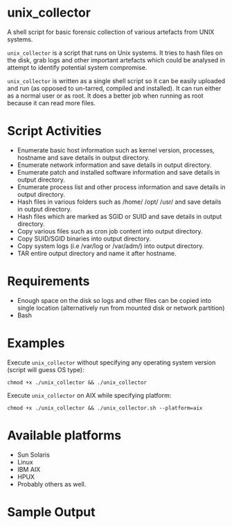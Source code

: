 # unix_collector

A shell script for basic forensic collection of various artefacts from UNIX systems.

```unix_collector``` is a script that runs on Unix systems. It tries to hash files on the disk, grab logs and other important artefacts which could be analysed in attempt to identify potential system compromise.

```unix_collector``` is written as a single shell script so it can be easily uploaded and run (as opposed to un-tarred, compiled and installed). It can run either as a normal user or as root. It does a better job when running as root because it can read more files.

# Script Activities

* Enumerate basic host information such as kernel version, processes, hostname and save details in output directory.
* Enumerate network information and save details in output directory.
* Enumerate patch and installed software information and save details in output directory.
* Enumerate process list and other process information and save details in output directory.
* Hash files in various folders such as /home/ /opt/ /usr/ and save details in output directory.
* Hash files which are marked as SGID or SUID and save details in output directory.
* Copy various files such as cron job content into output directory.
* Copy SUID/SGID binaries into output directory.
* Copy system logs (i.e /var/log or /var/adm/) into output directory.
* TAR entire output directory and name it after hostname.

# Requirements

* Enough space on the disk so logs and other files can be copied into single location (alternatively run from mounted disk or network partition)
* Bash

# Examples 

Execute ```unix_collector``` without specifying any operating system version (script will guess OS type):

```chmod +x ./unix_collector && ./unix_collector```

Execute ```unix_collector``` on AIX while specifying platform:

```chmod +x ./unix_collector && ./unix_collector.sh --platform=aix```

# Available platforms

* Sun Solaris
* Linux
* IBM AIX
* HPUX
* Probably others as well.


# Sample Output
```

```
